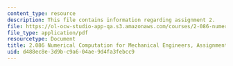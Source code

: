 ```yaml
---
content_type: resource
description: This file contains information regarding assignment 2.
file: https://ol-ocw-studio-app-qa.s3.amazonaws.com/courses/2-086-numerical-computation-for-mechanical-engineers-spring-2013/d488ec8e3d9bc9a604ae9d4fa3febcc9_MIT2_086S13_assignment2.pdf
file_type: application/pdf
resourcetype: Document
title: 2.086 Numerical Computation for Mechanical Engineers, Assignment 2
uid: d488ec8e-3d9b-c9a6-04ae-9d4fa3febcc9
---
```


